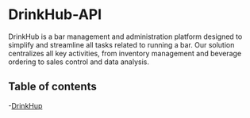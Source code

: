 # DrinkHub-API
DrinkHub is a bar management and administration platform designed to simplify and streamline all tasks related to running a bar. Our solution centralizes all key activities, from inventory management and beverage ordering to sales control and data analysis.

## Table of contents
  -[DrinkHup](#DrinkHub)
